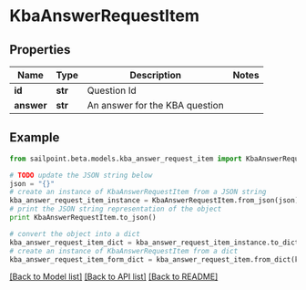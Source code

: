 # KbaAnswerRequestItem


## Properties

Name | Type | Description | Notes
------------ | ------------- | ------------- | -------------
**id** | **str** | Question Id | 
**answer** | **str** | An answer for the KBA question | 

## Example

```python
from sailpoint.beta.models.kba_answer_request_item import KbaAnswerRequestItem

# TODO update the JSON string below
json = "{}"
# create an instance of KbaAnswerRequestItem from a JSON string
kba_answer_request_item_instance = KbaAnswerRequestItem.from_json(json)
# print the JSON string representation of the object
print KbaAnswerRequestItem.to_json()

# convert the object into a dict
kba_answer_request_item_dict = kba_answer_request_item_instance.to_dict()
# create an instance of KbaAnswerRequestItem from a dict
kba_answer_request_item_form_dict = kba_answer_request_item.from_dict(kba_answer_request_item_dict)
```
[[Back to Model list]](../README.md#documentation-for-models) [[Back to API list]](../README.md#documentation-for-api-endpoints) [[Back to README]](../README.md)


